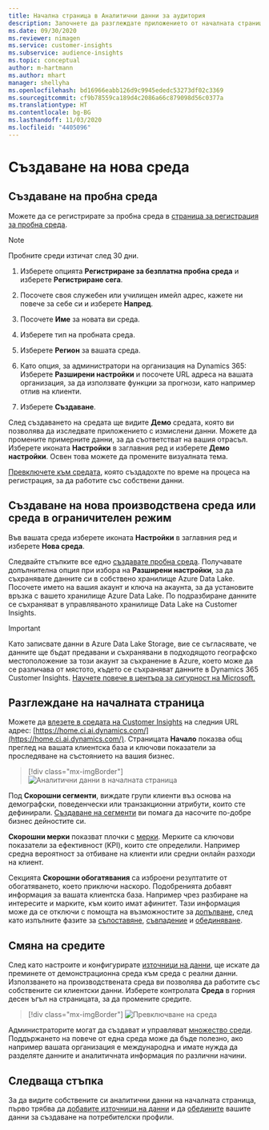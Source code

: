 ```yaml
---
title: Начална страница в Аналитични данни за аудитория
description: Започнете да разглеждате приложението от началната страница.
ms.date: 09/30/2020
ms.reviewer: nimagen
ms.service: customer-insights
ms.subservice: audience-insights
ms.topic: conceptual
author: m-hartmann
ms.author: mhart
manager: shellyha
ms.openlocfilehash: bd16966eabb126d9c9945ededc53273df02c3369
ms.sourcegitcommit: cf9b78559ca189d4c2086a66c879098d56c0377a
ms.translationtype: HT
ms.contentlocale: bg-BG
ms.lasthandoff: 11/03/2020
ms.locfileid: "4405096"
---
```

# <a name="create-a-new-environment"></a>Създаване на нова среда

## <a name="create-a-trial-environment"></a>Създаване на пробна среда

Можете да се регистрирате за пробна среда в [страница за регистрация за пробна среда](https://dynamics.microsoft.com/get-started/free-trial/?appname=customerinsights). 

> [!NOTE]
> Пробните среди изтичат след 30 дни.

1. Изберете опцията **Регистриране за безплатна пробна среда** и изберете **Регистриране сега**.

1. Посочете своя служебен или училищен имейл адрес, кажете ни повече за себе си и изберете **Напред**.

1. Посочете **Име** за новата ви среда. 

1. Изберете тип на пробната среда.

1. Изберете **Регион** за вашата среда.

1. Като опция, за администратори на организация на Dynamics 365: Изберете **Разширени настройки** и посочете URL адреса на вашата организация, за да използвате функции за прогнози, като например отлив на клиенти.

1. Изберете **Създаване**. 

След създаването на средата ще видите **Демо** средата, която ви позволява да изследвате приложението с измислени данни. Можете да промените примерните данни, за да съответстват на вашия отрасъл. Изберете иконата **Настройки** в заглавния ред и изберете **Демо настройки**. Освен това можете да промените визуалната тема. 

[Превключете към средата](#change-between-environments), която създадохте по време на процеса на регистрация, за да работите със собствени данни.

## <a name="create-a-new-production-or-sandbox-environment"></a>Създаване на нова производствена среда или среда в ограничителен режим

Във вашата среда изберете иконата **Настройки** в заглавния ред и изберете **Нова среда**.

Следвайте стъпките все едно [създавате пробна среда](#create-a-trial-environment). Получавате допълнителна опция при избора на **Разширени настройки**, за да съхранявате данните си в собствено хранилище Azure Data Lake. Посочете името на вашия акаунт и ключа на акаунта, за да установите връзка с вашето хранилище Azure Data Lake. По подразбиране данните се съхраняват в управляваното хранилище Data Lake на Customer Insights.

> [!IMPORTANT]
> Като записвате данни в Azure Data Lake Storage, вие се съгласявате, че данните ще бъдат предавани и съхранявани в подходящото географско местоположение за този акаунт за съхранение в Azure, което може да се различава от мястото, където се съхраняват данните в Dynamics 365 Customer Insights. [Научете повече в центъра за сигурност на Microsoft.](https://www.microsoft.com/trust-center)

## <a name="explore-the-home-page"></a>Разглеждане на началната страница

Можете да [влезете в средата на Customer Insights](https://home.ci.ai.dynamics.com/) на следния URL адрес: [https://home.ci.ai.dynamics.com/](https://home.ci.ai.dynamics.com/).
Страницата **Начало** показва общ преглед на вашата клиентска база и ключови показатели за проследяване на състоянието на вашия бизнес.

> [!div class="mx-imgBorder"] 
> ![Аналитични данни в началната страница](media/home-page-insights.png "Аналитични данни в началната страница")

Под **Скорошни сегменти**, виждате групи клиенти въз основа на демографски, поведенчески или транзакционни атрибути, които сте дефинирали. [Създаване на сегменти](segments.md) ви помага да насочите по-добре бизнес дейностите си.

**Скорошни мерки** показват плочки с [мерки](measures.md). Мерките са ключови показатели за ефективност (KPI), които сте определили. Например средна вероятност за отбиване на клиенти или средни онлайн разходи на клиент.

Секцията **Скорошни обогатявания** са изброени резултатите от обогатяването, което приключи наскоро. Подобренията добавят информация за вашата клиентска база. Например чрез разбиране на интересите и марките, към които имат афинитет. Тази информация може да се отключи с помощта на възможностите за [допълване](enrichment-microsoft-graph.md), след като изпълните фазите за [съпоставяне](map-entities.md), [съвпадение](match-entities.md) и [обединяване](merge-entities.md).

## <a name="change-between-environments"></a>Смяна на средите

След като настроите и конфигурирате [източници на данни](data-sources.md), ще искате да преминете от демонстрационна среда към среда с реални данни. Използването на производствената среда ви позволява да работите със собствените си клиентски данни. Изберете контролата **Среда** в горния десен ъгъл на страницата, за да промените средите.

> [!div class="mx-imgBorder"] 
> ![Превключване на среда](media/home-page-environment-switcher.png "Превключване на среда")

Администраторите могат да създават и управляват [множество среди](manage-environments.md). Поддържането на повече от една среда може да бъде полезно, ако например вашата организация е международна и имате нужда да разделяте данните и аналитичната информация по различни начини.

## <a name="next-step"></a>Следваща стъпка

За да видите собствените си аналитични данни на началната страница, първо трябва да [добавите източници на данни](data-sources.md) и да [обедините](data-unification.md) вашите данни за създаване на потребителски профили.
